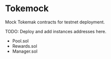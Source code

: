 # Tokemock

Mock Tokemak contracts for testnet deployment.

TODO: Deploy and add instances addresses here.

- Pool.sol
- Rewards.sol
- Manager.sol

